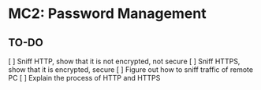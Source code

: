 # MC2: Password Management

## TO-DO

[ ] Sniff HTTP, show that it is not encrypted, not secure
[ ] Sniff HTTPS, show that it is encrypted, secure
[ ] Figure out how to sniff traffic of remote PC
[ ] Explain the process of HTTP and HTTPS
